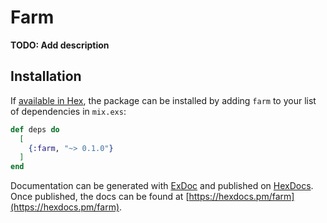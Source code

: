 # Farm

**TODO: Add description**

## Installation

If [available in Hex](https://hex.pm/docs/publish), the package can be installed
by adding `farm` to your list of dependencies in `mix.exs`:

```elixir
def deps do
  [
    {:farm, "~> 0.1.0"}
  ]
end
```

Documentation can be generated with [ExDoc](https://github.com/elixir-lang/ex_doc)
and published on [HexDocs](https://hexdocs.pm). Once published, the docs can
be found at [https://hexdocs.pm/farm](https://hexdocs.pm/farm).

